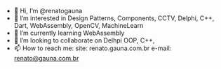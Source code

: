 - 👋 Hi, I’m @renatogauna
- 👀 I’m interested in Design Patterns, Components, CCTV, Delphi, C++, Dart, WebAssembly, OpenCV, MachineLearn
- 🌱 I’m currently learning WebAssembly
- 💞️ I’m looking to collaborate on Delhpi OOP, C++, 
- 📫 How to reach me: site: renato.gauna.com.br e-mail: renato@gauna.com.br

<!---
renatogauna/renatogauna is a ✨ special ✨ repository because its `README.md` (this file) appears on your GitHub profile.
You can click the Preview link to take a look at your changes.
--->
